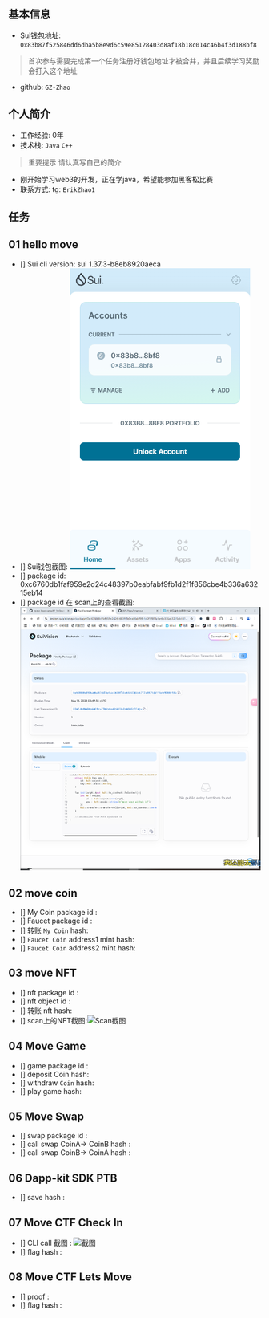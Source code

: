 ## 基本信息
- Sui钱包地址: `0x83b87f525846dd6dba5b8e9d6c59e85128403d8af18b18c014c46b4f3d188bf8`
> 首次参与需要完成第一个任务注册好钱包地址才被合并，并且后续学习奖励会打入这个地址
- github: `GZ-Zhao`

## 个人简介
- 工作经验: 0年
- 技术栈: `Java` `C++`
> 重要提示 请认真写自己的简介
- 刚开始学习web3的开发，正在学java，希望能参加黑客松比赛
- 联系方式: tg: `ErikZhao1` 

## 任务

##   01 hello move  
- [] Sui cli version: sui 1.37.3-b8eb8920aeca
- [] Sui钱包截图: ![Sui钱包截图](./images/sui钱包截图.png)
- [] package id: 0xc6760db1faf959e2d24c48397b0eabfabf9fb1d2f1f856cbe4b336a63215eb14
- [] package id 在 scan上的查看截图:![Scan截图](./images/Scan截图.png)

##   02 move coin
- [] My Coin package id : 
- [] Faucet package id : 
- [] 转账 `My Coin` hash:
- [] `Faucet Coin` address1 mint hash:
- [] `Faucet Coin` address2 mint hash:

##   03 move NFT
- [] nft package id :
- [] nft object id : 
- [] 转账 nft  hash:
- [] scan上的NFT截图:![Scan截图](./images/你的图片地址)

##   04 Move Game
- [] game package id :
- [] deposit Coin hash:
- [] withdraw `Coin` hash:
- [] play game hash:

##   05 Move Swap
- [] swap package id :
- [] call swap CoinA-> CoinB  hash :
- [] call swap CoinB-> CoinA  hash :

##   06 Dapp-kit SDK PTB
- [] save hash :

##   07 Move CTF Check In
- [] CLI call 截图 : ![截图](./images/你的图片地址)
- [] flag hash :

##   08 Move CTF Lets Move
- [] proof : 
- [] flag hash :

